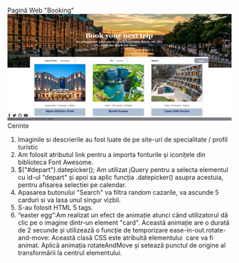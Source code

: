 Pagină Web "Booking"
![Pagina Web](Capture.PNG)
Cerinte
1. Imaginile si descrierile au fost luate de pe site-uri de specialitate / profil turistic
2. Am folosit atributul link pentru a importa fonturile și iconițele din biblioteca Font Awesome.
3. $("#depart").datepicker(); Am utilizat jQuery pentru a selecta elementul cu id-ul "depart" și apoi sa aplic funcția .datepicker() asupra acestuia, pentru afisarea selectiei pe calendar.
4. Apasarea butonului "Search" va filtra random cazarile, va ascunde 5 carduri si va lasa unul singur vizbil.
5. S-au folosit HTML 5 tags.
6. “easter egg”:Am realizat un efect de animație atunci când utilizatorul dă clic pe o imagine dintr-un element "card". Această animație are o durată de 2 secunde și utilizează o funcție de temporizare ease-in-out.rotate-and-move: Această clasă CSS este atribuită elementului <img> care va fi animat. Aplică animația rotateAndMove și setează punctul de origine al transformării la centrul elementului.